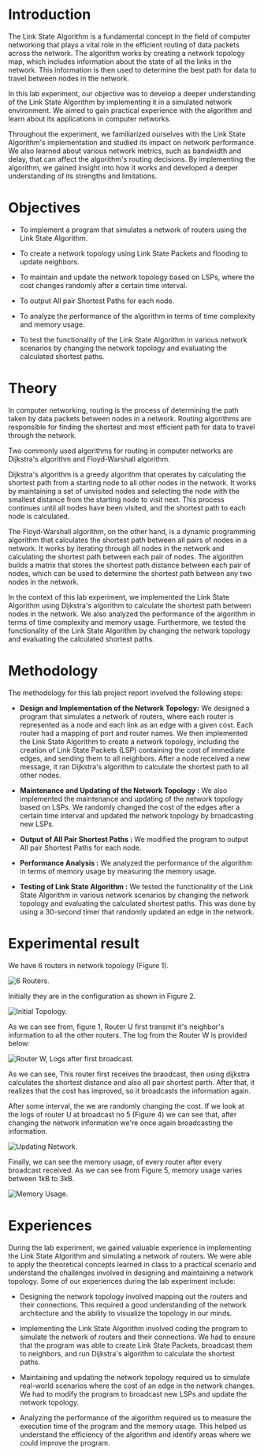 # Introduction

The Link State Algorithm is a fundamental concept in the field of
computer networking that plays a vital role in the efficient routing of
data packets across the network. The algorithm works by creating a
network topology map, which includes information about the state of all
the links in the network. This information is then used to determine the
best path for data to travel between nodes in the network.

In this lab experiment, our objective was to develop a deeper
understanding of the Link State Algorithm by implementing it in a
simulated network environment. We aimed to gain practical experience
with the algorithm and learn about its applications in computer
networks.

Throughout the experiment, we familiarized ourselves with the Link State
Algorithm's implementation and studied its impact on network
performance. We also learned about various network metrics, such as
bandwidth and delay, that can affect the algorithm's routing decisions.
By implementing the algorithm, we gained insight into how it works and
developed a deeper understanding of its strengths and limitations.

# Objectives

- To implement a program that simulates a network of routers using the
  Link State Algorithm.

- To create a network topology using Link State Packets and flooding
  to update neighbors.

- To maintain and update the network topology based on LSPs, where the
  cost changes randomly after a certain time interval.

- To output All pair Shortest Paths for each node.

- To analyze the performance of the algorithm in terms of time
  complexity and memory usage.

- To test the functionality of the Link State Algorithm in various
  network scenarios by changing the network topology and evaluating
  the calculated shortest paths.

# Theory

In computer networking, routing is the process of determining the path
taken by data packets between nodes in a network. Routing algorithms are
responsible for finding the shortest and most efficient path for data to
travel through the network.

Two commonly used algorithms for routing in computer networks are
Dijkstra's algorithm and Floyd-Warshall algorithm.

Dijkstra's algorithm is a greedy algorithm that operates by calculating
the shortest path from a starting node to all other nodes in the
network. It works by maintaining a set of unvisited nodes and selecting
the node with the smallest distance from the starting node to visit
next. This process continues until all nodes have been visited, and the
shortest path to each node is calculated.

The Floyd-Warshall algorithm, on the other hand, is a dynamic
programming algorithm that calculates the shortest path between all
pairs of nodes in a network. It works by iterating through all nodes in
the network and calculating the shortest path between each pair of
nodes. The algorithm builds a matrix that stores the shortest path
distance between each pair of nodes, which can be used to determine the
shortest path between any two nodes in the network.

In the context of this lab experiment, we implemented the Link State
Algorithm using Dijkstra's algorithm to calculate the shortest path
between nodes in the network. We also analyzed the performance of the
algorithm in terms of time complexity and memory usage. Furthermore, we
tested the functionality of the Link State Algorithm by changing the
network topology and evaluating the calculated shortest paths.

# Methodology

The methodology for this lab project report involved the following
steps:

- **Design and Implementation of the Network Topology:** We designed a
  program that simulates a network of routers, where each router is
  represented as a node and each link as an edge with a given cost.
  Each router had a mapping of port and router names. We then
  implemented the Link State Algorithm to create a network topology,
  including the creation of Link State Packets (LSP) containing the
  cost of immediate edges, and sending them to all neighbors. After a
  node received a new message, it ran Dijkstra's algorithm to
  calculate the shortest path to all other nodes.

- **Maintenance and Updating of the Network Topology :** We also
  implemented the maintenance and updating of the network topology
  based on LSPs. We randomly changed the cost of the edges after a
  certain time interval and updated the network topology by
  broadcasting new LSPs.

- **Output of All Pair Shortest Paths :** We modified the program to
  output All pair Shortest Paths for each node.

- **Performance Analysis :** We analyzed the performance of the
  algorithm in terms of memory usage by measuring the memory usage.

- **Testing of Link State Algorithm :** We tested the functionality of
  the Link State Algorithm in various network scenarios by changing
  the network topology and evaluating the calculated shortest paths.
  This was done by using a 30-second timer that randomly updated an
  edge in the network.

# Experimental result

We have 6 routers in network topology (Figure 1).

![6 Routers.](images/Init.png)

Initially they are in the configuration as shown in Figure 2.

![Initial Topology.](images/InitialTopology.png)

As we can see from, figure 1, Router U first transmit it's neighbor's
information to all the other routers. The log from the Router W is
provided below:

![Router W, Logs after first
broadcast.](images/RouterW.png)

As we can see, This router first receives the braodcast, then using
dijkstra calculates the shortest distance and also all pair shortest
parth. After that, it realizes that the cost has improved, so it
broadcasts the information again.

After some interval, the we are randomly changing the cost. If we look
at the logs of router U at broadcast no 5 (Figure 4) we can see that,
after changing the network information we're once again broadcasting the
information.

![Updating Network.](images/NetworkChanging.png)

Finally, we can see the memory usage, of every router after every
broadcast received. As we can see from Figure 5, memory usage varies
between 1kB to 3kB.

![Memory Usage.](images/Memory.png)

# Experiences

During the lab experiment, we gained valuable experience in implementing
the Link State Algorithm and simulating a network of routers. We were
able to apply the theoretical concepts learned in class to a practical
scenario and understand the challenges involved in designing and
maintaining a network topology. Some of our experiences during the lab
experiment include:

- Designing the network topology involved mapping out the routers and
  their connections. This required a good understanding of the network
  architecture and the ability to visualize the topology in our minds.

- Implementing the Link State Algorithm involved coding the program to
  simulate the network of routers and their connections. We had to
  ensure that the program was able to create Link State Packets,
  broadcast them to neighbors, and run Dijkstra's algorithm to
  calculate the shortest paths.

- Maintaining and updating the network topology required us to
  simulate real-world scenarios where the cost of an edge in the
  network changes. We had to modify the program to broadcast new LSPs
  and update the network topology.

- Analyzing the performance of the algorithm required us to measure
  the execution time of the program and the memory usage. This helped
  us understand the efficiency of the algorithm and identify areas
  where we could improve the program.
